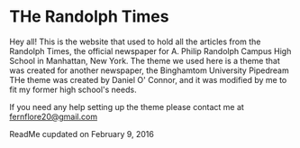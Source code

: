 # THe Randolph Times
Hey all!
This is the website that used to hold all the articles from the Randolph Times, the official newspaper for A. Philip Randolph Campus
High School in Manhattan, New York. The theme we used here is a theme that was created for another newspaper, the Binghamtom University Pipedream
THe theme was created by Daniel O' Connor, and it was modified by me to fit my former high school's needs.

If you need any help setting up the theme please contact me at fernflore20@gmail.com

ReadMe cupdated on February 9, 2016
